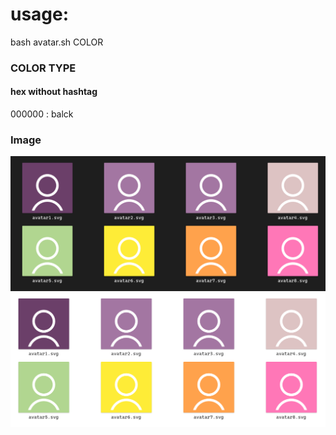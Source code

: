 # usage:
bash avatar.sh COLOR


### COLOR TYPE
#### hex without hashtag

000000 : balck

### Image
![Logo](Assets/Screenshot/Screenshot_1.png)
![Logo](Assets/Screenshot/Screenshot_2.png)


